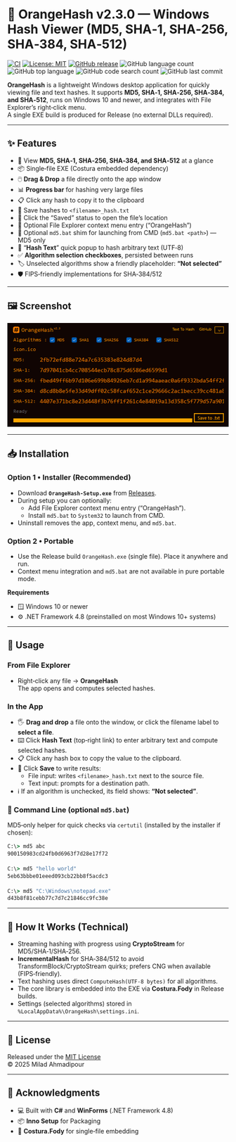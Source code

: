 # 🍊 OrangeHash v2.3.0 — Windows Hash Viewer (MD5, SHA‑1, SHA‑256, SHA‑384, SHA‑512)

[![CI](https://github.com/xcodz/OrangeHash/actions/workflows/ci.yml/badge.svg)](https://github.com/xcodz/OrangeHash/actions)
[![License: MIT](https://img.shields.io/badge/License-MIT-blue.svg)](./LICENSE)
[![GitHub release](https://img.shields.io/github/v/release/xcodz/OrangeHash.svg)](https://github.com/xcodz/OrangeHash/releases)
<img alt="GitHub language count" src="https://img.shields.io/github/languages/count/xcodz/OrangeHash">
<img alt="GitHub top language" src="https://img.shields.io/github/languages/top/xcodz/OrangeHash">
<img alt="GitHub code search count" src="https://img.shields.io/github/search?query=OrangeHash">
<img alt="GitHub last commit" src="https://img.shields.io/github/last-commit/xcodz/OrangeHash">

**OrangeHash** is a lightweight Windows desktop application for quickly viewing file and text hashes. 
It supports **MD5, SHA‑1, SHA‑256, SHA‑384, and SHA‑512**, runs on Windows 10 and newer, and integrates with File Explorer’s right‑click menu.  
A single EXE build is produced for Release (no external DLLs required).

---

## ✨ Features
- 🔐 View **MD5, SHA‑1, SHA‑256, SHA‑384, and SHA‑512** at a glance
- 📦 Single‑file EXE (Costura embedded dependency)
- 🖱️ **Drag & Drop** a file directly onto the app window
- 📊 **Progress bar** for hashing very large files
- 📋 Click any hash to copy it to the clipboard
- 💾 Save hashes to `<filename>_hash.txt`
- 📂 Click the “Saved” status to open the file’s location
- 🧩 Optional File Explorer context menu entry (“OrangeHash”)
- 🧰 Optional `md5.bat` shim for launching from CMD (`md5.bat <path>`) — MD5 only
- 📝 “**Hash Text**” quick popup to hash arbitrary text (UTF‑8)
- ✅ **Algorithm selection checkboxes**, persisted between runs
- 🏷️ Unselected algorithms show a friendly placeholder: **“Not selected”**
- 🛡️ FIPS‑friendly implementations for SHA‑384/512

---

## 🖼️ Screenshot

<p align="center">
  <img src="https://github.com/xcodz/OrangeHash/blob/main/docs/screenshot.png" alt="OrangeHash Screenshot" width="571"/>
</p>

---

## 📥 Installation

### Option 1 • Installer (Recommended)
- Download **`OrangeHash-Setup.exe`** from [Releases](https://github.com/xcodz/OrangeHash/releases).
- During setup you can optionally:
  - Add File Explorer context menu entry (“OrangeHash”).
  - Install `md5.bat` to `System32` to launch from CMD.
- Uninstall removes the app, context menu, and `md5.bat`.

### Option 2 • Portable
- Use the Release build `OrangeHash.exe` (single file). Place it anywhere and run.
- Context menu integration and `md5.bat` are not available in pure portable mode.

**Requirements**
- 🪟 Windows 10 or newer  
- ⚙️ .NET Framework 4.8 (preinstalled on most Windows 10+ systems)

---

## 🚀 Usage

### From File Explorer
- Right‑click any file → **OrangeHash**  
  The app opens and computes selected hashes.

### In the App
- 🖐️ **Drag and drop** a file onto the window, or click the filename label to **select a file**.
- ⌨️ Click **Hash Text** (top‑right link) to enter arbitrary text and compute selected hashes.
- 📋 Click any hash box to copy the value to the clipboard.
- 💾 Click **Save** to write results:
  - File input: writes `<filename>_hash.txt` next to the source file.
  - Text input: prompts for a destination path.
- ℹ️ If an algorithm is unchecked, its field shows: **“Not selected”**.

### 🧪 Command Line (optional `md5.bat`)
MD5‑only helper for quick checks via `certutil` (installed by the installer if chosen):

```bat
C:\> md5 abc
900150983cd24fb0d6963f7d28e17f72

C:\> md5 "hello world"
5eb63bbbe01eeed093cb22bb8f5acdc3

C:\> md5 "C:\Windows\notepad.exe"
d43b8f81cebb77c7d7c21846cc9fc38e
```

---

## 🧠 How It Works (Technical)
- Streaming hashing with progress using **CryptoStream** for MD5/SHA‑1/SHA‑256.
- **IncrementalHash** for SHA‑384/512 to avoid TransformBlock/CryptoStream quirks; prefers CNG when available (FIPS‑friendly).
- Text hashing uses direct `ComputeHash(UTF‑8 bytes)` for all algorithms.
- The core library is embedded into the EXE via **Costura.Fody** in Release builds.
- Settings (selected algorithms) stored in `%LocalAppData%\OrangeHash\settings.ini`.

---

## 📄 License
Released under the [MIT License](./LICENSE)  
© 2025 Milad Ahmadipour

---

## 🙌 Acknowledgments
- 💻 Built with **C#** and **WinForms** (.NET Framework 4.8)  
- 📦 **Inno Setup** for Packaging  
- 🧵 **Costura.Fody** for single‑file embedding

